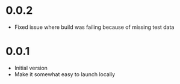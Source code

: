 
# 0.0.2

  * Fixed issue where build was failing because of missing
    test data

# 0.0.1

  * Initial version
  * Make it somewhat easy to launch locally
